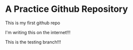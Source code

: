 # A Practice Github Repository
 This is my first github repo

I'm writing this on the internet!!!

This is the testing branch!!!
